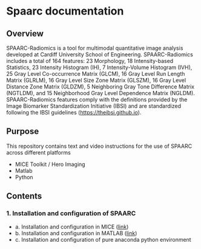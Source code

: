 # Spaarc documentation


## Overview

SPAARC-Radiomics is a tool for multimodal quantitative image analysis developed at Cardiff University School of 
Engineering. SPAARC-Radiomics includes a total of 164 features: 23 Morphology, 
18 Intensity-based Statistics, 23 Intensity Histogram (IH), 7 Intensity-Volume Histogram (IVH),
25 Gray Level Co-occurrence Matrix (GLCM), 16 Gray Level Run Length Matrix (GLRLM), 
16 Gray Level Size Zone Matrix (GLSZM), 16 Gray Level Distance Zone Matrix (GLDZM), 
5 Neighboring Gray Tone Difference Matrix (NGTLDM), and 15 Neighborhood Gray Level 
Dependence Matrix (NGLDM). SPAARC-Radiomics features comply with the definitions provided 
by the Image Biomarker Standardization Initiative (IBSI) and are standardized following the 
IBSI guidelines (https://theibsi.github.io).


## Purpose
This repository contains text and video instructions for the use of SPAARC across different platforms 

- MICE Toolkit / Hero Imaging 
- Matlab
- Python 

## Contents 

### 1. Installation and configuration of SPAARC 
   - a. Installation and configuration in MICE ([link](1_a_MICE_installation_instructions.md))
   - b. Installation and configuration in MATLAB ([link](1_b_SPAARC_Matlab_setup.md))
   - c. Installation and configuration of pure anaconda python environment 

 



<br><br><br><br><br><br><br><br><br><br><br><br><br><br><br><br><br><br><br><br><br><br><br><br><br><br>



